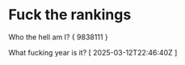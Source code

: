 # Fuck the rankings

Who the hell am I?
{ 9838111 }

What fucking year is it?
[ 2025-03-12T22:46:40Z ]
